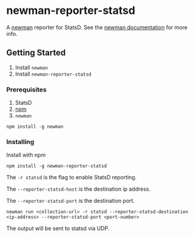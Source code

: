 # newman-reporter-statsd
A [newman](https://github.com/postmanlabs/newman) reporter for StatsD.  See the [newman documentation](https://www.getpostman.com/docs/postman/collection_runs/command_line_integration_with_newman) for more info.

## Getting Started

1. Install `newman`
2. Install `newman-reporter-statsd`

### Prerequisites

1. StatsD
2. [npm](https://www.npmjs.com/)
3. `newman`

```
npm install -g newman
```

### Installing

Install with npm

```
npm install -g newman-reporter-statsd
```

The `-r statsd` is the flag to enable StatsD reporting.

The `--reporter-statsd-host` is the destination ip address.

The `--reporter-statsd-port` is the destination port.

```
newman run <collection-url> -r statsd --reporter-statsd-destination <ip-address> --reporter-statsd-port <port-number>
```

The output will be sent to statsd via UDP.
